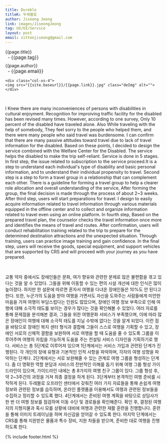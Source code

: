 ```yaml
---
title: Dureblo
titleK: 두레블로
author: Jiseong Jeong
link: images/JiseongJeong
tag: UX/UI/Service
layout: post
email: zittenjiseong@gmail.com
---	
```


<div class="container">

<div class="deDep">
{{page.title}}<br>
<p style="font-size:15px; margin:0px; padding:0px 0px 0px 8px; margin:0px 0px 8px 0px;">- {{page.tag}}</p>
{{page.author}}<br>
<p style="font-size:15px; margin:0px; padding:0px 0px 0px 8px;">- {{page.email}}</p>
</div>


<div class="row" class="imgcolor">
	
	<div class="col-xs-4">
	<img src="{{site.baseurl}}/{{page.link}}.jpg" class="deImg" alt=""></div>
	
</div>
<br>

<div class="det lato">



I Knew there are many inconveniences of persons with disabilities in cultural enjoyment. Recognition for improiving traffic facility for the disabled has been revised many times. However, according to one survey, Only 10 percent of the disabled have traveled alone. Also While traveling with the help of somebody, They feel sorry to the people who helped them, and there were many people who said travel was burdensome. I can confirm that there are many passive attitudes toward travel due to lack of travel information for the disabled.
Based on these points, I decided to design the service combined with the Welfare Center for the Disabled. The service helps the disabled to make the trip self-reliant.
Service is done in 5 stages. In first step, the issue related to subscription to the service proceed.It is a step to understand each individual's type of disability and basic personal information, and to understand their individual propensity to travel.
Second step is a step to form a travel group in a relationship that can complement each other. There is a guideline for forming a travel group to help a clearer role allocation and overall understanding of the service, After forming the group, the final decision is made through the process of about 2~3 weeks.
After third step, users will start preparations for travel. I design to easily acquire information related to travel information through various materials equipped in the offline center and to collect and organize information related to travel even using an online platform.
In fourth step, Based on the prepared travel plan, the counselor checks the travel information once more and identifies the means of travel and routes. After confirmation, users will conduct rehabilitation training related to the trip to prepare for the determined destination attractions and the unexpected situation. Through training, users can practice image training and gain confidence.
In the final step, users will receive the goods, special equipment, and support vehicles that are supported by CRS and will proceed with your journey as you have prepared.




</div>

<br>

<div class="noto">

교통 약자 중에서도 장애인들은 문화, 여가 향유와 관련한 문제로 많은 불편함을 겪고 있다는 것을 알 수 있었다. 그들을 위해 이동할 수 있는 편의 시설 개선에 대한 인식은 많이 높아졌다. 하지만 한 설문에 따르면 혼자서 여행을 다녀온 장애인들은 10%도 안 된다고 한다. 또한, 누군가의 도움을 받아 여행을 가면서도 자신을 도와주는 사람들에게 미안한 마음을 가져 여행이 부담스럽다는 인원도 많았으며, 장애인 여행 정보 부족으로 인해 여행에 대해 소극적 태도를 보이는 경우가 많다는 것을 확인해볼 수 있었다.
여러 자료를 통해 문제점을 분석해본 결과, 그들을 위한 여행문화 서비스가 부족했으며, 이에 따라 많은 장애인이 여행에 대해 소극적 태도를 지닐 수밖에 없다는 것을 알게 되었다. 이런 점을 바탕으로 장애인 복지 센터 형식과 결합해 그들이 스스로 여행을 기획할 수 있고, 장애인 서로의 신체적 결함을 보완하여 서로 여행을 할 때 도움을 줄 수 있도록 그룹을 이루어주며 여행의 자립을 가능하게 도움을 주는 컨설팅 서비스 디자인을 기획하기로 했다.
서비스는 총 5단계로 이루어져 있으며 1단계에서는 서비스 가입과 관련된 단계가 진행된다. 각 개인의 장애 유형과 기본적인 인적 사항을 파악하며, 각자의 여행 성향을 파악하는 단계다.
2단계에서는 서로 보완해줄 수 있는 관계로 여행 그룹을 형성하는 단계다. 좀 더 명확한 역할 분담과 서비스의 전반적인 이해를 돕기 위해 여행 그룹 형성 가이드라인이 있으며, 가이드라인 내에는 총 8가지의 여행 친구 그룹이 있다. 그룹 형성 후, 약 2~3주간의 과정을 거쳐 최종 결정을 하게 된다.
3단계부터 본격적인 여행 준비를 시작하게 된다. 두레블로 오프라인 센터에서 갖춰진 여러 가지 자료들을 통해 손쉽게 여행정보와 관련된 정보를 습득하며, 온라인 플랫폼을 이용해서도 여행과 관련된 정보들을 수집하고 정리할 수 있도록 했다.
4단계에서는 준비된 여행 계획을 바탕으로 상담사가 한 번 더 여행 정보를 점검하며 이동 수단 및 경로들을 확인해준다. 확인 후, 결정된 여행지의 지형지물과 혹시 모를 상황에 대비에 여행과 관련한 재활 훈련을 진행합니다. 훈련을 통해 이미지 트레이닝을 하며 자신감을 얻어갈 수 있도록 한다.
마지막 단계에서는 CRS를 통해 지원받은 물품과 특수 장비, 지원 차들을 받으며, 준비한 대로 여행을 진행하도록 한다.


</div>


	

</div> 

{% include footer.html %}